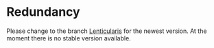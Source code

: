 Redundancy
==========

Please change to the branch [Lenticularis] for the newest version. At the moment there is no stable version available.

[Lenticularis]: https://github.com/squarerootfury/redundancy/tree/Lenticularis
